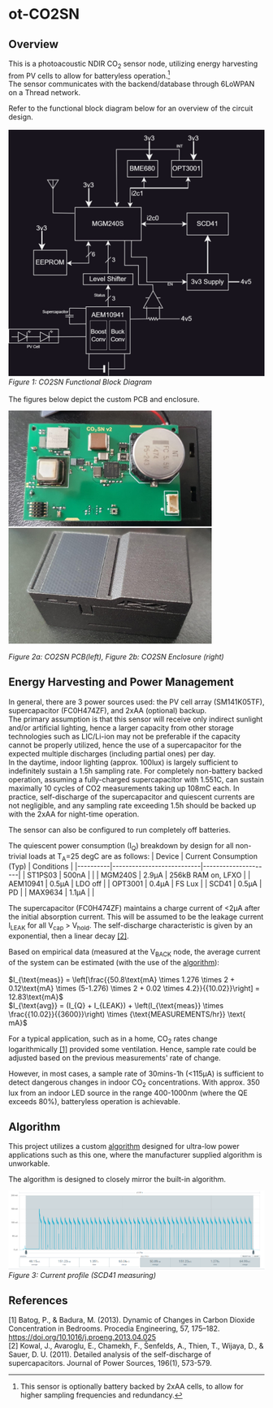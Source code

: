 # ot-CO2SN
 
## Overview

This is a photoacoustic NDIR CO<sub>2</sub> sensor node, utilizing energy harvesting from PV cells to allow for batteryless operation.[^1]<br>
The sensor communicates with the backend/database through 6LoWPAN on a Thread network.

Refer to the functional block diagram below for an overview of the circuit design. <br><br>
![Block Diagram](https://github.com/edward62740/ot-CO2SN/blob/master/Documentation/blockdiagram.jpg)<br>
*Figure 1: CO2SN Functional Block Diagram*
<br><br>
The figures below depict the custom PCB and enclosure.
<br>
<div>
    <img src="https://github.com/edward62740/ot-CO2SN/blob/master/Documentation/co2sn.jpeg" alt="PCB" width="400" />
    <img src="https://github.com/edward62740/ot-CO2SN/blob/master/Documentation/case.jpeg" alt="PCB" width="400" />
</div>

*Figure 2a: CO2SN PCB(left), Figure 2b: CO2SN Enclosure (right)*

## Energy Harvesting and Power Management
In general, there are 3 power sources used: the PV cell array (SM141K05TF), supercapacitor (FC0H474ZF), and 2xAA (optional) backup.<br>
The primary assumption is that this sensor will receive only indirect sunlight and/or artificial lighting, hence a larger capacity from other storage technologies such as LIC/Li-ion may not be preferable if the capacity cannot be properly utilized, hence the use of a supercapacitor for the expected multiple discharges (including partial ones) per day.<br>
In the daytime, indoor lighting (approx. 100lux) is largely sufficient to indefinitely sustain a 1.5h sampling rate.
For completely non-battery backed operation, assuming a fully-charged supercapacitor with $1.551\text{C}$, can sustain maximally 10 cycles of CO2 measurements taking up $108\text{mC}$ each. In practice, self-discharge of the supercapacitor and quiescent currents are not negligible, and any sampling rate exceeding 1.5h should be backed up with the 2xAA for night-time operation.<br>

The sensor can also be configured to run completely off batteries.<br>
 
The quiescent power consumption (I<sub>Q</sub>) breakdown by design for all non-trivial loads at T<sub>A</sub>=25 degC are as follows:
| Device   | Current Consumption (Typ) | Conditions          |
|----------|---------------------------|---------------------|
| ST1PS03  | 500nA                     |                     |
| MGM240S  | 2.9µA                     | 256kB RAM on, LFXO  |
| AEM10941 | 0.5µA                     | LDO off             |
| OPT3001  | 0.4µA                     | FS Lux              |
| SCD41    | 0.5µA                     | PD                  |
| MAX9634  | 1.1µA                     |                     |

The supercapacitor (FC0H474ZF) maintains a charge current of <2µA after the initial absorption current. This will be assumed to be the leakage current I<sub>LEAK</sub> for all V<sub>cap</sub> > V<sub>hold</sub>. The self-discharge characteristic is given by an exponential, then a linear decay [[2]](#2).<br>

Based on empirical data (measured at the V<sub>BACK</sub> node, the average current of the system can be estimated (with the use of the [algorithm](#algorithm)):
<br><br>
$I_{\text{meas}} = \left[\frac{{50.8\text{mA} \times 1.276 \times 2 + 0.12\text{mA} \times (5-1.276) \times 2 + 0.02 \times 4.2}}{{10.02}}\right] = 12.83\text{mA}$<br>
$I_{\text{avg}} = (I_{Q} + I_{LEAK}) + \left(I_{\text{meas}} \times \frac{{10.02}}{{3600}}\right) \times \{\text{MEASUREMENTS/hr}} \text{  mA}$

For a typical application, such as in a home, CO<sub>2</sub> rates change logarithmically [[1]](#1) provided some ventilation. Hence, sample rate could be adjusted based on the previous measurements' rate of change. <br>

However, in most cases, a sample rate of 30mins-1h (<115µA) is sufficient to detect dangerous changes in indoor CO<sub>2</sub> concentrations. With approx. 350 lux from an indoor LED source in the range 400-1000nm (where the QE exceeds 80%), batteryless operation is achievable. <br>

## Algorithm
This project utilizes a custom [algorithm](https://github.com/edward62740/SCD4x-LPC) designed for ultra-low power applications such as this one, where the manufacturer supplied algorithm is unworkable.<br>

The algorithm is designed to closely mirror the built-in algorithm.

![PCB](https://github.com/edward62740/ot-CO2SN/blob/master/Documentation/current_meas.png)<br>
*Figure 3: Current profile (SCD41 measuring)*


[^1]: This sensor is optionally battery backed by 2xAA cells, to allow for higher sampling frequencies and redundancy.


## References
<a id="1">[1]</a>
Batog, P., & Badura, M. (2013). Dynamic of Changes in Carbon Dioxide Concentration in Bedrooms. Procedia Engineering, 57, 175–182. https://doi.org/10.1016/j.proeng.2013.04.025
<br>
<a id="2">[2]</a>
Kowal, J., Avaroglu, E., Chamekh, F., Šenfelds, A., Thien, T., Wijaya, D., & Sauer, D. U. (2011). Detailed analysis of the self-discharge of supercapacitors. Journal of Power Sources, 196(1), 573-579.
